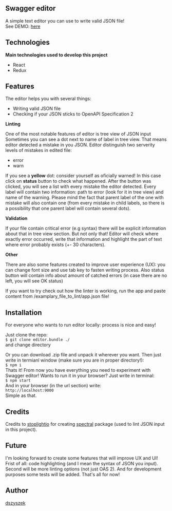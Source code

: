 ## Swagger editor
A simple text editor you can use to write valid JSON file! <br>
See DEMO: [here](https://json-lint.herokuapp.com/)

## Technologies

<b>Main technologies used to develop this project</b>
- React
- Redux

## Features
The editor helps you with several things:
- Writing valid JSON file
- Checking if your JSON sticks to OpenAPI Specification 2

<b>Linting</b>

One of the most notable features of editor is tree view of JSON input
Sometimes you can see a dot next to name of label in tree view. That means editor detected a mistake in you JSON.
Editor distinguish two serverity levels of mistakes in edited file:
- error
- warn

If you see a **yellow** dot: consider yourself as oficially warned! In this case click on **status** button to check what happened. After the button was clicked, you will see a list with every mistake the editor detected.
Every label will contain two information: path to error (look for it in tree view) and name of the warning.
Please mind the fact that parent label of the one with mistake will also contain one (from every mistake in child labels, so there is a possibility that one parent label will contain several dots). 

<b>Validation</b>

If your file contain critical error (e.g syntax) there will be explicit information about that in tree view section. But not only that! Editor will check where exactly error occurred, write that information and highlight the part of text where error probably exists (+- 30 characters).

<b>Other</b>

There are also some features created to improve user experience (UX): you can change font size and use tab key to fasten writing process. Also status button will contain info about amount of catched errors (in case there are no left, you will see OK status) <br>

If you want to try check out how the linter is working, run the app and paste content from /examplary_file_to_lint/app.json file!

## Installation

For everyone who wants to run editor locally: process is nice and easy!

Just clone the repo: <br>
```$ git clone editor.bundle ./```<br>
and change directory

Or you can download .zip file and unpack it wherever you want.
Then just write in termianl window (make sure you are in proper directory!): <br>
```$ npm i``` <br>
Thats it! From now you have everything you need to experiment with Swagger editor!
Wants to run it in your browser? Just write in terminal: <br>
```$ npm start``` <br>
And in your browser (in the url section) write: <br>
```http://localhost:9000``` <br>
Simple as that.

## Credits
Credits to [stoplightio](https://github.com/stoplightio) for creating [spectral](https://github.com/stoplightio/spectral) package (used to lint JSON input in this project).

## Future 

I'm looking forward to create some features that will improve UX and UI! Frist of all: code highlighting (and I mean the syntax of JSON you input). Second will be more linting options (not just OAS 2). And for development purposes some tests will be added. That's all for now!

## Author

[dszyszek](https://github.com/dszyszek)